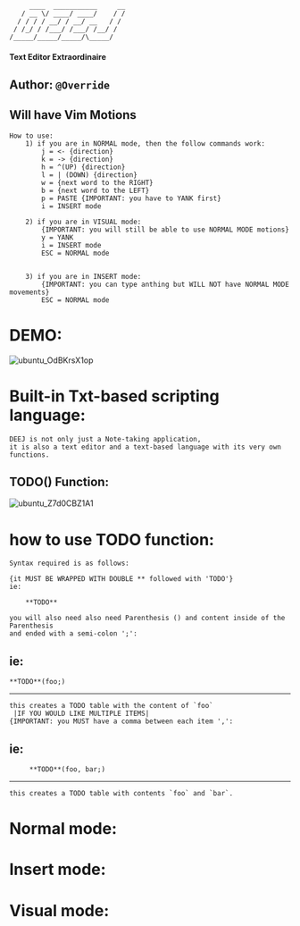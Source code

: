 
         ____  ___________     __
       / __ \/ ____/ ____/    / /
      / / / / __/ / __/ __   / / 
     / /_/ / /___/ /___/ /__/ /  
    /_____/_____/_____/\_____/  
   #### Text Editor Extraordinaire
   ## Author: ```@Override```

## Will have Vim Motions
    How to use:
        1) if you are in NORMAL mode, then the follow commands work:
            j = <- {direction}
            k = -> {direction}
            h = ^(UP) {direction}
            l = | (DOWN) {direction}
            w = {next word to the RIGHT}
            b = {next word to the LEFT}
            p = PASTE {IMPORTANT: you have to YANK first}
            i = INSERT mode
    
        2) if you are in VISUAL mode:
            {IMPORTANT: you will still be able to use NORMAL MODE motions}
            y = YANK
            i = INSERT mode
            ESC = NORMAL mode
            

        3) if you are in INSERT mode:
            {IMPORTANT: you can type anthing but WILL NOT have NORMAL MODE movements}
            ESC = NORMAL mode 
            

# DEMO:
![ubuntu_OdBKrsX1op](https://github.com/user-attachments/assets/5010c5f5-8090-439d-bef9-386d85e14838)

# Built-in Txt-based scripting language:
    DEEJ is not only just a Note-taking application,
    it is also a text editor and a text-based language with its very own functions.

## **TODO**() Function:

![ubuntu_Z7d0CBZ1A1](https://github.com/user-attachments/assets/4e164541-cc0b-4dfc-8073-961568486f28)

# how to use TODO function:
    Syntax required is as follows:
    
    {it MUST BE WRAPPED WITH DOUBLE ** followed with 'TODO'}
    ie:
    
        **TODO**

    you will also need also need Parenthesis () and content inside of the Parenthesis 
    and ended with a semi-colon ';':
ie: 
-----------------------------------------------------------------------------------------------------------------------------------------
    **TODO**(foo;)
-----------------------------------------------------------------------------------------------------------------------------------------
    this creates a TODO table with the content of `foo`
     |IF YOU WOULD LIKE MULTIPLE ITEMS|
    {IMPORTANT: you MUST have a comma between each item ',':
ie:
----------------------------------------------------------------------------------------------------------------------------------------- 
         **TODO**(foo, bar;)
-----------------------------------------------------------------------------------------------------------------------------------------
    this creates a TODO table with contents `foo` and `bar`.

# Normal mode:

# Insert mode:

# Visual mode:

